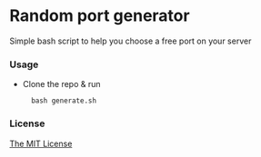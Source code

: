 # Random port generator
Simple bash script to help you choose a free port on your server

### Usage
- Clone the repo & run

        bash generate.sh
        

### License
[The MIT License](./LICENSE)